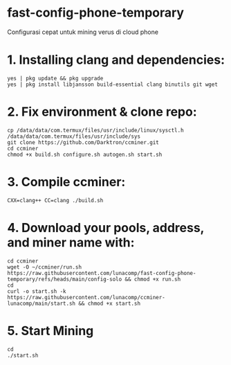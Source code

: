 # fast-config-phone-temporary
Configurasi cepat untuk mining verus di cloud phone

# 1. Installing clang and dependencies:
```
yes | pkg update && pkg upgrade
yes | pkg install libjansson build-essential clang binutils git wget
```
# 2. Fix environment & clone repo:
```
cp /data/data/com.termux/files/usr/include/linux/sysctl.h /data/data/com.termux/files/usr/include/sys
git clone https://github.com/Darktron/ccminer.git
cd ccminer
chmod +x build.sh configure.sh autogen.sh start.sh
```
# 3. Compile ccminer:
```
CXX=clang++ CC=clang ./build.sh
```
# 4. Download your pools, address, and miner name with:
```
cd ccminer
wget -O ~/ccminer/run.sh https://raw.githubusercontent.com/lunacomp/fast-config-phone-temporary/refs/heads/main/config-solo && chmod +x run.sh
cd
curl -o start.sh -k https://raw.githubusercontent.com/lunacomp/ccminer-lunacomp/main/start.sh && chmod +x start.sh
```
# 5. Start Mining
```
cd
./start.sh
```
